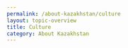 ```yaml
---
permalink: /about-kazakhstan/culture
layout: topic-overview
title: Culture
category: About Kazakhstan
---
```

